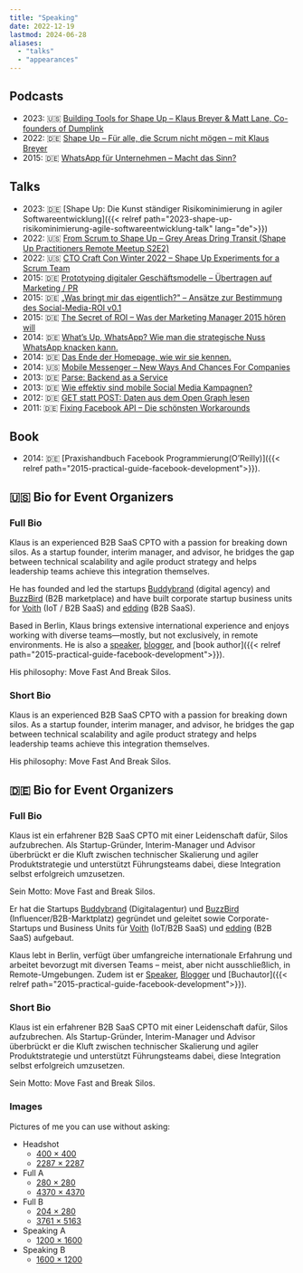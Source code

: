 ```yaml
---
title: "Speaking"
date: 2022-12-19
lastmod: 2024-06-28
aliases:
  - "talks"
  - "appearances"
---
```


## Podcasts

- 2023: 🇺🇸 [Building Tools for Shape Up – Klaus Breyer & Matt Lane, Co-founders of Dumplink][16]
- 2022: 🇩🇪 [Shape Up – Für alle, die Scrum nicht mögen – mit Klaus Breyer][2]
- 2015: 🇩🇪 [WhatsApp für Unternehmen – Macht das Sinn?][3]

## Talks

- 2023: 🇩🇪 [Shape Up: Die Kunst ständiger Risikominimierung in agiler Softwareentwicklung]({{< relref path="2023-shape-up-risikominimierung-agile-softwareentwicklung-talk" lang="de">}})
- 2022: 🇺🇸 [From Scrum to Shape Up – Grey Areas Dring Transit (Shape Up Practitioners Remote Meetup S2E2)][4]
- 2022: 🇺🇸 [CTO Craft Con Winter 2022 – Shape Up Experiments for a Scrum Team][15]
- 2015: 🇩🇪 [Prototyping digitaler Geschäftsmodelle – Übertragen auf Marketing / PR][5]
- 2015: 🇩🇪 [„Was bringt mir das eigentlich?" – Ansätze zur Bestimmung des Social-Media-ROI v0.1][6]
- 2015: 🇩🇪 [The Secret of ROI – Was der Marketing Manager 2015 hören will][7]
- 2014: 🇩🇪 [What’s Up, WhatsApp? Wie man die strategische Nuss WhatsApp knacken kann.][8]
- 2014: 🇩🇪 [Das Ende der Homepage, wie wir sie kennen.][9]
- 2014: 🇺🇸 [Mobile Messenger – New Ways And Chances For Companies][10]
- 2013: 🇩🇪 [Parse: Backend as a Service][11]
- 2013: 🇩🇪 [Wie effektiv sind mobile Social Media Kampagnen?][12]
- 2012: 🇩🇪 [GET statt POST: Daten aus dem Open Graph lesen][13]
- 2011: 🇩🇪 [Fixing Facebook API – Die schönsten Workarounds][14]

## Book

- 2014: 🇩🇪 [Praxishandbuch Facebook Programmierung(O’Reilly)]({{< relref path="2015-practical-guide-facebook-development">}}).

## 🇺🇸 Bio for Event Organizers

### Full Bio

Klaus is an experienced B2B SaaS CPTO with a passion for breaking down silos. As a startup founder, interim manager, and advisor, he bridges the gap between technical scalability and agile product strategy and helps leadership teams achieve this integration themselves.

He has founded and led the startups [Buddybrand](https://www.buddybrand.com/) (digital agency) and [BuzzBird](https://www.buzzbird.de/) (B2B marketplace) and have built corporate startup business units for [Voith](https://voith.com) (IoT / B2B SaaS) and [edding](https://www.edding.com/de-de/) (B2B SaaS).

Based in Berlin, Klaus brings extensive international experience and enjoys working with diverse teams—mostly, but not exclusively, in remote environments. He is also a [speaker](pages/speaking), [blogger](posts), and [book author]({{< relref path="2015-practical-guide-facebook-development">}}).

His philosophy: Move Fast And Break Silos.

### Short Bio

Klaus is an experienced B2B SaaS CPTO with a passion for breaking down silos. As a startup founder, interim manager, and advisor, he bridges the gap between technical scalability and agile product strategy and helps leadership teams achieve this integration themselves.

His philosophy: Move Fast And Break Silos.

## 🇩🇪 Bio for Event Organizers

### Full Bio

Klaus ist ein erfahrener B2B SaaS CPTO mit einer Leidenschaft dafür, Silos aufzubrechen. Als Startup-Gründer, Interim-Manager und Advisor überbrückt er die Kluft zwischen technischer Skalierung und agiler Produktstrategie und unterstützt Führungsteams dabei, diese Integration selbst erfolgreich umzusetzen.

Sein Motto: Move Fast and Break Silos.

Er hat die Startups [Buddybrand](https://www.buddybrand.com/) (Digitalagentur) und [BuzzBird](https://www.buzzbird.de/) (Influencer/B2B-Marktplatz) gegründet und geleitet sowie Corporate-Startups und Business Units für [Voith](https://voith.com) (IoT/B2B SaaS) und [edding](https://www.edding.com/de-de/) (B2B SaaS) aufgebaut.

Klaus lebt in Berlin, verfügt über umfangreiche internationale Erfahrung und arbeitet bevorzugt mit diversen Teams – meist, aber nicht ausschließlich, in Remote-Umgebungen. Zudem ist er [Speaker](pages/speaking), [Blogger](posts) und [Buchautor]({{< relref path="2015-practical-guide-facebook-development">}}).

### Short Bio

Klaus ist ein erfahrener B2B SaaS CPTO mit einer Leidenschaft dafür, Silos aufzubrechen. Als Startup-Gründer, Interim-Manager und Advisor überbrückt er die Kluft zwischen technischer Skalierung und agiler Produktstrategie und unterstützt Führungsteams dabei, diese Integration selbst erfolgreich umzusetzen.

Sein Motto: Move Fast and Break Silos.


### Images

Pictures of me you can use without asking:

- Headshot
  - [400 × 400](/images/klaus-breyer-headshot-small.jpg)
  - [2287 × 2287](/images/klaus-breyer-headshot.jpg)
- Full A
  - [280 × 280](/images/klaus-breyer-a-small.jpg)
  - [4370 × 4370](/images/klaus-breyer-a-full.jpg)
- Full B
  - [204 × 280](/images/klaus-breyer-b-small.jpg)
  - [3761 × 5163](/images/klaus-breyer-b-full.jpg)
- Speaking A
  - [1200 × 1600](/images/SpeakingA.jpg)
- Speaking B
  - [1600 × 1200](/images/SpeakingB.jpg)

[2]: http://www.socialgenius.de/whatsapp-unternehmen-marketing-support/
[3]: https://superdev.club/podcasts/shape-up/
[4]: https://www.youtube.com/watch?v=XEnrFbR2qso
[5]: http://de.slideshare.net/klausbreyer/prototyping-digitaler-geschftsmodelle-bertragen-auf-marketing-pr
[6]: http://de.slideshare.net/klausbreyer/2015-0609-webinale-was-bringt-mir-das-eigentlich-ansatze-zur-bestimmung-des-socialmediaroi-v01
[7]: http://de.slideshare.net/fbmarket/the-secret-of-roi
[8]: http://de.slideshare.net/klausbreyer/whats-up-whatsapp-wie-man-die-strategische-nuss-whatsapp-knacken-kann?
[9]: http://de.slideshare.net/klausbreyer/2014-1028-webtechcon-iphp-das-ende-der-homepage-wie-wir-sie-kennen?
[10]: http://www.slideshare.net/klausbreyer/buddybrand-mobile-messenger-new-ways-and-chances-for-companies
[11]: http://de.slideshare.net/fbmarket/parse-backend-as-a-service-allfacebook-developer-conference
[12]: http://de.slideshare.net/klausbreyer/klaus-breyer-mmid2013v3
[13]: http://de.slideshare.net/fbmarket/get-statt-post-daten-aus-dem-open-graph-lesen-allfacebook-developer-conference
[14]: http://de.slideshare.net/klausbreyer/fixing-facebook-api
[15]: https://www.youtube.com/watch?v=cUTvxNkUQrg
[16]: https://shapersbuilders.transistor.fm/episodes/building-tools-for-shape-up-klaus-breyer-matt-lane-co-founders-of-dumplink
